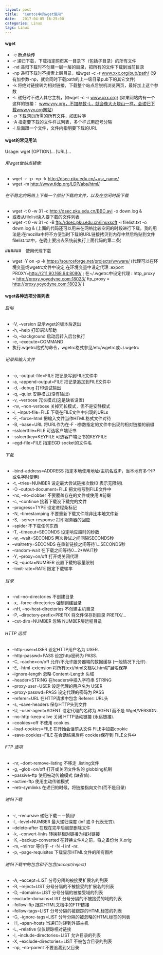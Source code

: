 ```yaml
---
layout: post
title:  "Centos中的wget使用"
date:   2017-04-05 16:25:00
categories: Linux
tags: Linux
---
```

#### wget
* -c 断点续传 
* -r 递归下载，下载指定网页某一目录下（包括子目录）的所有文件 
* -nd 递归下载时不创建一层一层的目录，把所有的文件下载到当前目录 
* -np 递归下载时不搜索上层目录，如wget -c -r www.xxx.org/pub/path/ (没有加参数-np，就会同时下载path的上一级目录pub下的其它文件)
* -k 将绝对链接转为相对链接，下载整个站点后脱机浏览网页，最好加上这个参数 
* -L 递归时不进入其它主机，如wget -c -r www.xxx.org/ 
(如果网站内有一个这样的链接： www.yyy.org，不加参数-L，就会像大火烧山一样，会递归下载www.yyy.org网站)
* -p 下载网页所需的所有文件，如图片等 
* -A 指定要下载的文件样式列表，多个样式用逗号分隔 
* -i 后面跟一个文件，文件内指明要下载的URL 

#### wget的常见用法 
Usage: wget [OPTION]… [URL]… 
###### 用wget做站点镜像: 
* wget -r -p -np -k http://dsec.pku.edu.cn/~usr_name/  
* wget -m http://www.tldp.org/LDP/abs/html/ 
###### 在不稳定的网络上下载一个部分下载的文件，以及在空闲时段下载 
* wget -t 0 -w 31 -c http://dsec.pku.edu.cn/BBC.avi -o down.log & 
* 或者从filelist读入要下载的文件列表 
* wget -t 0 -w 31 -c -B ftp://dsec.pku.edu.cn/linuxsoft -i filelist.txt -o down.log & 
(上面的代码还可以用来在网络比较空闲的时段进行下载。我的用法是:在mozilla中将不方便当时下载的URL链接拷贝到内存中然后粘贴到文件filelist.txt中，在晚上要出去系统前执行上面代码的第二条)

######　使用代理下载 
* wget -Y on -p -k https://sourceforge.net/projects/wvware/ 
(代理可以在环境变量或wgetrc文件中设定,在环境变量中设定代理 :export PROXY=http://211.90.168.94:8080/ ; 在~/.wgetrc中设定代理 :
http_proxy = http://proxy.yoyodyne.com:18023/ 
ftp_proxy = http://proxy.yoyodyne.com:18023/ )

#### wget各种选项分类列表 
###### 启动 
* -V, –version 显示wget的版本后退出 
* -h, –help 打印语法帮助 
* -b, –background 启动后转入后台执行 
* -e, –execute=COMMAND 
* 执行.wgetrc格式的命令，wgetrc格式参见/etc/wgetrc或~/.wgetrc 
###### 记录和输入文件 
* -o, –output-file=FILE 把记录写到FILE文件中 
* -a, –append-output=FILE 把记录追加到FILE文件中 
* -d, –debug 打印调试输出 
* -q, –quiet 安静模式(没有输出) 
* -v, –verbose 冗长模式(这是缺省设置) 
* -nv, –non-verbose 关掉冗长模式，但不是安静模式 
* -i, –input-file=FILE 下载在FILE文件中出现的URLs 
* -F, –force-html 把输入文件当作HTML格式文件对待 
* -B, –base=URL 将URL作为在-F -i参数指定的文件中出现的相对链接的前缀 
* –sslcertfile=FILE 可选客户端证书 
* –sslcertkey=KEYFILE 可选客户端证书的KEYFILE 
* –egd-file=FILE 指定EGD socket的文件名 
###### 下载 
* –bind-address=ADDRESS 
指定本地使用地址(主机名或IP，当本地有多个IP或名字时使用) 
* -t, –tries=NUMBER 设定最大尝试链接次数(0 表示无限制). 
* -O –output-document=FILE 把文档写到FILE文件中 
* -nc, –no-clobber 不要覆盖存在的文件或使用.#前缀 
* -c, –continue 接着下载没下载完的文件 
* –progress=TYPE 设定进程条标记 
* -N, –timestamping 不要重新下载文件除非比本地文件新 
* -S, –server-response 打印服务器的回应 
* –spider 不下载任何东西 
* -T, –timeout=SECONDS 设定响应超时的秒数 
* -w, –wait=SECONDS 两次尝试之间间隔SECONDS秒 
* –waitretry=SECONDS 在重新链接之间等待1…SECONDS秒 
* –random-wait 在下载之间等待0…2*WAIT秒 
* -Y, –proxy=on/off 打开或关闭代理 
* -Q, –quota=NUMBER 设置下载的容量限制 
* –limit-rate=RATE 限定下载输率 
###### 目录 
* -nd –no-directories 不创建目录 
* -x, –force-directories 强制创建目录 
* -nH, –no-host-directories 不创建主机目录 
* -P, –directory-prefix=PREFIX 将文件保存到目录 PREFIX/… 
* –cut-dirs=NUMBER 忽略 NUMBER层远程目录 
###### HTTP 选项 
* –http-user=USER 设定HTTP用户名为 USER. 
* –http-passwd=PASS 设定http密码为 PASS. 
* -C, –cache=on/off 允许/不允许服务器端的数据缓存 (一般情况下允许). 
* -E, –html-extension 将所有text/html文档以.html扩展名保存 
* –ignore-length 忽略 Content-Length 头域 
* –header=STRING 在headers中插入字符串 STRING 
* –proxy-user=USER 设定代理的用户名为 USER 
* –proxy-passwd=PASS 设定代理的密码为 PASS 
* –referer=URL 在HTTP请求中包含 Referer: URL头 
* -s, –save-headers 保存HTTP头到文件 
* -U, –user-agent=AGENT 设定代理的名称为 AGENT而不是 Wget/VERSION. 
* –no-http-keep-alive 关闭 HTTP活动链接 (永远链接). 
* –cookies=off 不使用 cookies. 
* –load-cookies=FILE 在开始会话前从文件 FILE中加载cookie 
* –save-cookies=FILE 在会话结束后将 cookies保存到 FILE文件中 
###### FTP 选项 
* -nr, –dont-remove-listing 不移走 .listing文件 
* -g, –glob=on/off 打开或关闭文件名的 globbing机制 
* –passive-ftp 使用被动传输模式 (缺省值). 
* –active-ftp 使用主动传输模式 
* –retr-symlinks 在递归的时候，将链接指向文件(而不是目录) 
###### 递归下载 
* -r, –recursive 递归下载－－慎用! 
* -l, –level=NUMBER 最大递归深度 (inf 或 0 代表无穷). 
* –delete-after 在现在完毕后局部删除文件 
* -k, –convert-links 转换非相对链接为相对链接 
* -K, –backup-converted 在转换文件X之前，将之备份为 X.orig 
* -m, –mirror 等价于 -r -N -l inf -nr. 
* -p, –page-requisites 下载显示HTML文件的所有图片 
###### 递归下载中的包含和不包含(accept/reject) 
* -A, –accept=LIST 分号分隔的被接受扩展名的列表 
* -R, –reject=LIST 分号分隔的不被接受的扩展名的列表 
* -D, –domains=LIST 分号分隔的被接受域的列表 
* –exclude-domains=LIST 分号分隔的不被接受的域的列表 
* –follow-ftp 跟踪HTML文档中的FTP链接 
* –follow-tags=LIST 分号分隔的被跟踪的HTML标签的列表 
* -G, –ignore-tags=LIST 分号分隔的被忽略的HTML标签的列表 
* -H, –span-hosts 当递归时转到外部主机 
* -L, –relative 仅仅跟踪相对链接 
* -I, –include-directories=LIST 允许目录的列表 
* -X, –exclude-directories=LIST 不被包含目录的列表 
* -np, –no-parent 不要追溯到父目录
